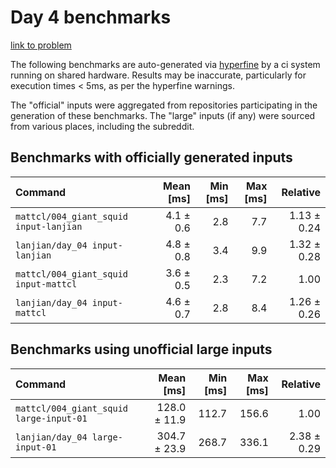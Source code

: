 # Day 4 benchmarks

[link to problem](http://adventofcode.com/2021/day/4)

The following benchmarks are auto-generated via [hyperfine](https://github.com/sharkdp/hyperfine) by a ci system running on shared hardware. Results may be inaccurate, particularly for execution times < 5ms, as per the hyperfine warnings.

The "official" inputs were aggregated from repositories participating in the generation of these benchmarks. The "large" inputs (if any) were sourced from various places, including the subreddit.

## Benchmarks with officially generated inputs
| Command | Mean [ms] | Min [ms] | Max [ms] | Relative |
|:---|---:|---:|---:|---:|
| `mattcl/004_giant_squid input-lanjian` | 4.1 ± 0.6 | 2.8 | 7.7 | 1.13 ± 0.24 |
| `lanjian/day_04 input-lanjian` | 4.8 ± 0.8 | 3.4 | 9.9 | 1.32 ± 0.28 |
| `mattcl/004_giant_squid input-mattcl` | 3.6 ± 0.5 | 2.3 | 7.2 | 1.00 |
| `lanjian/day_04 input-mattcl` | 4.6 ± 0.7 | 2.8 | 8.4 | 1.26 ± 0.26 |
## Benchmarks using unofficial large inputs
| Command | Mean [ms] | Min [ms] | Max [ms] | Relative |
|:---|---:|---:|---:|---:|
| `mattcl/004_giant_squid large-input-01` | 128.0 ± 11.9 | 112.7 | 156.6 | 1.00 |
| `lanjian/day_04 large-input-01` | 304.7 ± 23.9 | 268.7 | 336.1 | 2.38 ± 0.29 |
